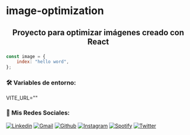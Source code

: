 # image-optimization

## <p align="center">Proyecto para optimizar imágenes creado con React</p>

```javascript
const image = {
    index: "hello word",
};
```

### 🛠️ Variables de entorno:
VITE_URL=""


### 🔔 Mis Redes Sociales:

[![Linkedin](https://img.shields.io/badge/-LinkedIn-blue?style=flat&logo=Linkedin&logoColor=white)](https://www.linkedin.com/in/martin-alexander-flores-torres)
[![Gmail](https://img.shields.io/badge/-Gmail-c14438?style=flat&logo=Gmail&logoColor=white)](mailto:martinflorestorres21@gmail.com)
[![Github](https://img.shields.io/badge/-Github-333?style=flat&logo=Github&logoColor=white)](https://github.com/MartinAlexanderFloresTorres)
[![Instagram](https://img.shields.io/badge/-Instagram-c13584?style=flat&labelColor=c13584&logo=instagram&logoColor=white)](https://www.instagram.com/martin_flores_28)
[![Spotify](https://img.shields.io/badge/-Spotify-1DB954?style=flat&logo=Spotify&logoColor=white)](https://open.spotify.com/user/MartinAlexanderFloresTorres)
[![Twitter](https://img.shields.io/badge/-Twitter-1DA1F2?style=flat&logo=Twitter&logoColor=white)](https://twitter.com/Martinflores_21)
